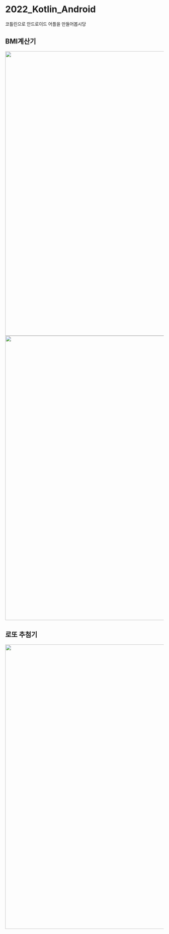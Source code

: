 # 2022_Kotlin_Android
코틀린으로 안드로이드 어플을 만들어봅시당


## BMI계산기

<img src="https://user-images.githubusercontent.com/77396189/165654054-1d064c97-3e24-4b76-a2bc-f3e7db7cbfc9.jpg" width="700" height="900">

<img src="https://user-images.githubusercontent.com/77396189/165654065-d5702102-8739-451a-8757-6a7913b1e63e.jpg" width="700" height="900">


## 로또 추첨기

<img src="https://user-images.githubusercontent.com/77396189/165654074-34ed90ba-5661-473d-a04b-fe9f3c99558c.jpg" width="700" height="900">

